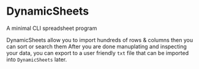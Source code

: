 # DynamicSheets
A minimal CLI spreadsheet program

DynamicSheets allow you to import hundreds of rows & columns
then you can sort or search them
After you are done manuplating and inspecting your data, you can export to a user friendly `txt` file that can be imported into `DynamicSheets` later.
